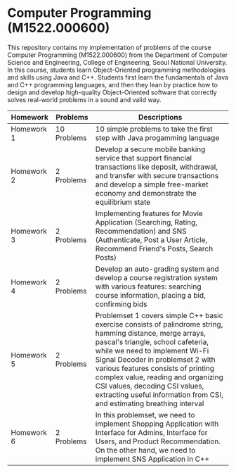 # Computer Programming (M1522.000600)

This repository contains my implementation of problems of the course Computer Programming (M1522.000600) from the Department of Computer Science and Engineering, College of Engineering, Seoul National University. In this course, students learn Object-Oriented programming methodologies and skills using Java and C++. Students first learn the fundamentals of Java and C++ programming languages, and then they lean by practice how to design and develop high-quality Object-Oriented software that correctly solves real-world problems in a sound and valid way.


| Homework        | Problems         | Descriptions
| -----------     | -----------      | -----------
| Homework 1      | 10 Problems      | 10 simple problems to take the first step with Java progamming language
| Homework 2      | 2 Problems       | Develop a secure mobile banking service that support financial transactions like deposit, withdrawal, and transfer with secure transactions and develop a simple free-market economy and demonstrate the equilibrium state
| Homework 3      | 2 Problems       | Implementing features for Movie Application (Searching, Rating, Recommendation) and SNS (Authenticate, Post a User Article, Recommend Friend's Posts, Search Posts)
| Homework 4      | 2 Problems       | Develop an auto-grading system and develop a course registration system with various features: searching course information, placing a bid, confirming bids
| Homework 5      | 2 Problems       | Problemset 1 covers simple C++ basic exercise consists of palindrome string, hamming distance, merge arrays, pascal's triangle, school cafeteria, while we need to implement Wi-Fi Signal Decoder in problemset 2 with various features consists of printing complex value, reading and organizing CSI values, decoding CSI values, extracting useful information from CSI, and estimating breathing interval
| Homework 6      | 2 Problems       | In this problemset, we need to implement Shopping Application with Interface for Admins, Interface for Users, and Product Recommendation. On the other hand, we need to implement SNS Application in C++
